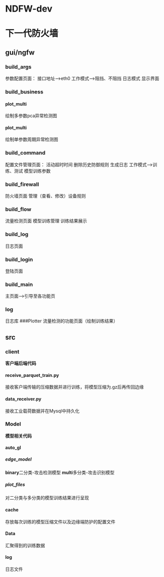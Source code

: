 # NDFW-dev
# 下一代防火墙

## gui/ngfw
### build_args
参数配置页面：
接口地址-->eth0
工作模式-->阻挡、不阻挡
日志模式
显示界面
### build_business
#### plot_multi
绘制多参数pca异常检测图
#### plot_multi
绘制单参数周期异常检测图
### build_command
配置文件管理页面：
活动超时时间
删除历史防御规则
生成日志
工作模式-->训练、测试
模型训练参数
### build_firewall
防火墙页面
管理（查看、修改）设备规则
### build_flow
流量检测页面
模型训练管理
训练结果展示
### build_log
日志页面
### build_login
登陆页面
### build_main
主页面-->引导至各功能页
### log
日志库
###Plotter
流量检测的功能页面（绘制训练结果）

## src
### client
**客户端后端代码**
#### receive_parquet_train.py
接收客户端传输的压缩数据并进行训练，将模型压缩为.gz后再传回边缘
#### data_receiver.py
接收工业载荷数据并在Mysql中持久化

### Model
**模型相关代码**
#### auto_gl
##### edge_model
**binary**二分类-攻击检测模型
**multi**多分类-攻击识别模型
##### plot_files
对二分类与多分类的模型训练结果进行呈现
#### cache
存放每次训练的模型压缩文件以及边缘端防护的配置文件
#### Data
汇聚得到的训练数据
#### log
日志文件
